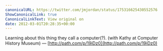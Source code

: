 ```yaml
---
canonicalURL: https://twitter.com/jmjordan/status/175316625430552576
ShowCanonicalLink: true
CanonicalLinkText: View original on
date: 2012-03-01T20:28:35+00:00
---
```

Learning about this thing they call a computer(?). (with Kathy at Computer History Museum) — [http://path.com/p/19iDz0](http://path.com/p/19iDz0)